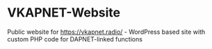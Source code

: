 # VKAPNET-Website
Public website for https://vkapnet.radio/ - WordPress based site with custom PHP code for DAPNET-linked functions
